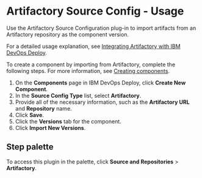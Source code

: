 
# Artifactory Source Config - Usage

Use the Artifactory Source Configuration plug-in to import artifacts from an Artifactory repository as the component version.

For a detailed usage explanation, see [Integrating Artifactory with IBM DevOps Deploy](https://community.ibm.com/community/user/wasdevops/blogs/laurel-dickson-bull1/2022/07/22/integrating-artifactory-with-ibm-urbancode-deploy).

To create a component by importing from Artifactory, complete the following steps. For more information, see [Creating components](https://www.ibm.com/docs/en/urbancode-deploy/7.2.3?topic=components-creating "Creating components").

1. On the **Components** page in IBM DevOps Deploy, click **Create New Component**.
2. In the **Source Config Type** list, select **Artifactory**.
3. Provide all of the necessary information, such as the **Artifactory URL** and **Repository** name.
4. Click **Save**.
5. Click the **Versions** tab for the component.
6. Click **Import New Versions**.

## Step palette

To access this plugin in the palette, click **Source and Repositories** > **Artifactory**.

